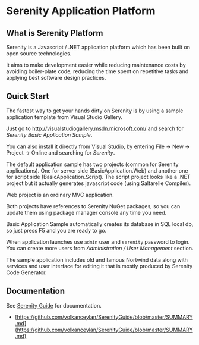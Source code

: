 Serenity Application Platform
=============================

## What is Serenity Platform

Serenity is a Javascript / .NET application platform which has been built on open source technologies. 

It aims to make development easier while reducing maintenance costs by avoiding boiler-plate code, reducing the time spent on repetitive tasks and applying best software design practices. 

## Quick Start

The fastest way to get your hands dirty on Serenity is by using a sample application template from Visual Studio Gallery. 

Just go to http://visualstudiogallery.msdn.microsoft.com/ and search for *Serenity Basic Application Sample*.

You can also install it directly from Visual Studio, by entering File -> New -> Project -> Online and searching for *Serenity*.

The default application sample has two projects (common for Serenity applications). One for server side (BasicApplication.Web) and another one for script side (BasicApplication.Script). The script project looks like a .NET project but it actually generates javascript code (using Saltarelle Compiler). 

Web project is an ordinary MVC application. 

Both projects have references to Serenity NuGet packages, so you can update them using package manager console any time you need.

Basic Application Sample automatically creates its database in SQL local db, so just press F5 and you are ready to go.

When application launches use `admin` user and `serenity` password to login. You can create more users from *Administration / User Management* section.

The sample application includes old and famous Nortwind data along with services and user interface for editing it that is mostly produced by Serenity Code Generator.

## Documentation


See [Serenity Guide](https://github.com/volkanceylan/SerenityGuide/blob/master/SUMMARY.md) for documentation.

* [https://github.com/volkanceylan/SerenityGuide/blob/master/SUMMARY.md](https://github.com/volkanceylan/SerenityGuide/blob/master/SUMMARY.md)



